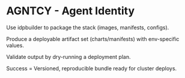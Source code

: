 # AGNTCY - Agent Identity

Use idpbuilder to package the stack (images, manifests, configs).

Produce a deployable artifact set (charts/manifests) with env-specific values.

Validate output by dry-running a deployment plan.

Success = Versioned, reproducible bundle ready for cluster deploys.